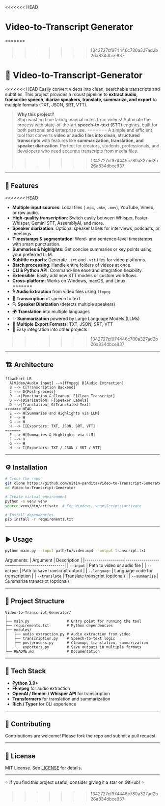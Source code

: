 <<<<<<< HEAD
# Video-to-Transcript Generator
=======
>>>>>>> 1342727cf974446c780a327ad2b26a834dbce837

# 🎥 Video-to-Transcript-Generator

<<<<<<< HEAD
Easily convert videos into clean, searchable transcripts and subtitles. This project provides a robust pipeline to **extract audio, transcribe speech, diarize speakers, translate, summarize, and export** to multiple formats (TXT, JSON, SRT, VTT).

> **Why this project?**  
> Stop wasting time taking manual notes from videos! Automate the process with state-of-the-art **speech-to-text (STT)** engines, built for both personal and enterprise use.
=======
A simple and efficient tool that converts **video or audio files into clean, structured transcripts** with features like **summarization, translation, and speaker diarization**. Perfect for creators, students, professionals, and developers who need accurate transcripts from media files.
>>>>>>> 1342727cf974446c780a327ad2b26a834dbce837

---

## 🚀 Features

<<<<<<< HEAD
- **Multiple input sources**: Local files (`.mp4`, `.mkv`, `.mov`), YouTube, Vimeo, or raw audio.  
- **High-quality transcription**: Switch easily between Whisper, Faster-Whisper, Gemini STT, AssemblyAI, and more.  
- **Speaker diarization**: Optional speaker labels for interviews, podcasts, or meetings.  
- **Timestamps & segmentation**: Word- and sentence-level timestamps with smart punctuation.  
- **Summaries & highlights**: Get concise summaries or key points using your preferred LLM.  
- **Subtitle exports**: Generate `.srt` and `.vtt` files for video platforms.  
- **Batch processing**: Handle entire folders of videos at once.  
- **CLI & Python API**: Command-line ease and integration flexibility.  
- **Extensible**: Easily add new STT models or custom workflows.  
- **Cross-platform**: Works on Windows, macOS, and Linux.  
=======
- 🎙️ **Audio Extraction** from video files using `ffmpeg`
- 📝 **Transcription** of speech to text
- 🔍 **Speaker Diarization** (detects multiple speakers)
- 🌍 **Translation** into multiple languages
- ✨ **Summarization** powered by Large Language Models (LLMs)
- 📂 **Multiple Export Formats**: TXT, JSON, SRT, VTT
- 🔧 Easy integration into other projects
>>>>>>> 1342727cf974446c780a327ad2b26a834dbce837

---

## 🏗️ Architecture

```mermaid
flowchart LR
  A[Video/Audio Input] -->|ffmpeg| B[Audio Extraction]
  B --> C[Transcription Backend]
  C --> D{Post-process}
  D -->|Punctuation & Cleanup| E[Clean Transcript]
  D -->|Diarization| F[Speaker Labels]
  D -->|Translation| G[Translated Text]
<<<<<<< HEAD
  E --> H[Summaries and Highlights via LLM]
  F --> H
  G --> H
  H --> I[Exporters: TXT, JSON, SRT, VTT]
=======
  E --> H[Summaries & Highlights via LLM]
  F --> H
  G --> H
  H --> I[Exporters: TXT / JSON / SRT / VTT]
```

---

## ⚙️ Installation

```bash
# Clone the repo
git clone https://github.com/nitin-pandita/Video-to-Transcript-Generator.git
cd Video-to-Transcript-Generator

# Create virtual environment
python -m venv venv
source venv/bin/activate  # For Windows: venv\Scripts\activate

# Install dependencies
pip install -r requirements.txt
```

---

## ▶️ Usage

```bash
python main.py --input path/to/video.mp4 --output transcript.txt
```

Arguments:
| Argument            | Description                                   |
|--------------------|-----------------------------------------------|
| `--input`          | Path to video or audio file                   |
| `--output`         | Path to save transcript output                |
| `--language`       | Language code for transcription               |
| `--translate`      | Translate transcript (optional)               |
| `--summarize`      | Summarize transcript (optional)               |

---

## 📂 Project Structure

```
Video-to-Transcript-Generator/
│
├── main.py                 # Entry point for running the tool
├── requirements.txt        # Python dependencies
├── modules/
│   ├── audio_extraction.py # Audio extraction from video
│   ├── transcription.py    # Speech-to-text logic
│   ├── postprocess.py      # Cleanup, translation, summarization
│   └── exporters.py        # Save outputs in multiple formats
└── README.md               # Documentation
```

---

## 🧩 Tech Stack

- **Python 3.9+**
- **FFmpeg** for audio extraction
- **OpenAI / Gemini / Whisper API** for transcription
- **Transformers** for translation and summarization
- **Rich / Typer** for CLI experience

---

## 🤝 Contributing

Contributions are welcome! Please fork the repo and submit a pull request.

---

## 📜 License

MIT License. See [LICENSE](LICENSE) for details.

---

⭐ If you find this project useful, consider giving it a star on GitHub! ⭐
>>>>>>> 1342727cf974446c780a327ad2b26a834dbce837
